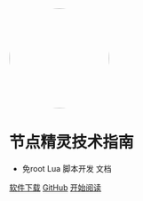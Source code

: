 <img width="180px" style="border-radius: 50%" bor src="https://scriptdance.github.io/Node-Script/assert/logo.png?x-oss-process=style/may">

# 节点精灵技术指南

- 免root Lua 脚本开发 文档

[软件下载](<https://scriptdance.github.io/Node-Script/assert/jdscript.apk>)
[GitHub](<https://scriptdance.github.io/Node-Script>)
[开始阅读](README.md)
